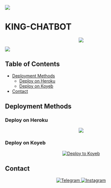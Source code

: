 <img src="https://user-images.githubusercontent.com/73097560/115834477-dbab4500-a447-11eb-908a-139a6edaec5c.gif">

# KING-CHATBOT

<p align="center">
    <img src="https://files.catbox.moe/0kpdw9.jpg">
</p>

<img src="https://user-images.githubusercontent.com/73097560/115834477-dbab4500-a447-11eb-908a-139a6edaec5c.gif">

## Table of Contents
- [Deployment Methods](#deployment-methods)
  - [Deploy on Heroku](#deploy-on-heroku)
  - [Deploy on Koyeb](#deploy-on-koyeb)
- [Contact](#contact)

## Deployment Methods

### Deploy on Heroku
<p align="center">
    <a href="https://dashboard.heroku.com/new?template=https://github.com/amritraj78/KING-CHATBOT">
        <img src="https://img.shields.io/badge/Deploy%20On%20Heroku-green?style=for-the-badge&logo=heroku">
    </a>
</p>

### Deploy on Koyeb
<p align="center">
    <a href="https://app.koyeb.com/deploy?name=king-chatbot&type=git&repository=amritraj78%2FKING-CHATBOT&branch=master&builder=docker">
        <img src="https://www.koyeb.com/static/images/deploy/button.svg" alt="Deploy to Koyeb">
    </a>
</p>

## Contact
<p align="center">
    <a href="https://t.me/ll_BRANDED_ll">
        <img title="Telegram" src="https://img.shields.io/badge/Telegram-%23000000.svg?&style=for-the-badge&logo=telegram&logoColor=61DAFB">
    </a>
    <a href="https://instagram.com/amrit_raj.9">
        <img title="Instagram" src="https://img.shields.io/badge/instagram-%23E4405F.svg?&style=for-the-badge&logo=instagram&logoColor=white">
    </a>
</p>
